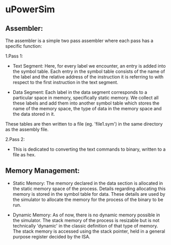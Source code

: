 # uPowerSim

## Assembler:

The assembler is a simple two pass assembler where each pass has a specific function:

1.Pass 1:

- Text Segment: Here, for every label we encounter, an entry is added into the symbol table. Each entry in the symbol table consists of the name of the label and the relative address of the instruction it is referring to with respect to the first instruction in the text segment.

- Data Segment: Each label in the data segment corresponds to a particular space in memory, specifically static memory. We collect all these labels and add them into another symbol table which stores the name of the memory space, the type of data in the memory space and the data stored in it.

These tables are then written to a file (eg. 'file1.sym') in the same directory as the assembly file.

2.Pass 2:

- This is dedicated to converting the text commands to binary, written to a file as hex.


## Memory Management:

- Static Memory: The memory declared in the data section is allocated in the static memory space of the process. Details regarding allocating this memory is stored in the symbol table for data. These details are used by the simulator to allocate the memory for the process of the binary to be run.

- Dynamic Memory: As of now, there is no dynamic memory possible in the simulator. The stack memory of the process is resizable but is not technically 'dynamic' in the classic definition of that type of memory. The stack memory is accessed using the stack pointer, held in a general purpose register decided by the ISA.
